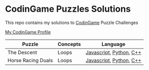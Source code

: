 # CodinGame Puzzles Solutions
This repo contains my solutions to [CodinGame](https://www.codingame.com) Puzzle Challenges

[My CodinGame Profile](https://www.codingame.com/profile/8ef2e5c0c41fd1be00aa62b09bd1dc8d5498355)


| Puzzle | Concepts | Language |
| --- | --- | :---: |
| The Descent | Loops | [Javascript](https://github.com/adelyntay/codingame-solutions/blob/main/EasyPuzzle/The_Descent/javascript.js), [Python](https://github.com/adelyntay/codingame-solutions/blob/main/EasyPuzzle/The_Descent/python.py), [C++](https://github.com/adelyntay/codingame-solutions/blob/main/EasyPuzzle/The_Descent/c%2B%2B.cpp)
| Horse Racing Duals | Loops | [Javascript](https://github.com/adelyntay/codingame-solutions/blob/main/EasyPuzzle/Temperatures/javascript.js), [Python](https://github.com/adelyntay/codingame-solutions/blob/main/EasyPuzzle/Temperatures/python.py), [C++](https://github.com/adelyntay/codingame-solutions/blob/bd70ce5741cf77e15e2798fe069001da66a24061/EasyPuzzle/Temperatures/c%2B%2B.cpp)| Power of Thor Ep 1 | Conditions | [Javascript](https://github.com/adelyntay/codingame-solutions/blob/main/EasyPuzzle/Power_Of_Thor/javascript.js), [Python](https://github.com/adelyntay/codingame-solutions/blob/main/EasyPuzzle/Power_Of_Thor/python.py), [C++](https://github.com/adelyntay/codingame-solutions/blob/main/EasyPuzzle/Power_Of_Thor/c%2B%2B.cpp)